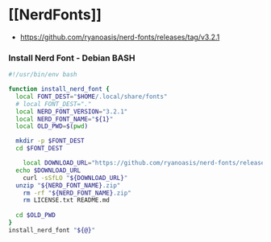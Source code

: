 # [[NerdFonts]]

- https://github.com/ryanoasis/nerd-fonts/releases/tag/v3.2.1

### Install Nerd Font - Debian BASH 

```bash
#!/usr/bin/env bash

function install_nerd_font {
  local FONT_DEST="$HOME/.local/share/fonts"
  # local FONT_DEST="."
  local NERD_FONT_VERSION="3.2.1"
  local NERD_FONT_NAME="${1}"
  local OLD_PWD=$(pwd)

  mkdir -p $FONT_DEST
  cd $FONT_DEST

    local DOWNLOAD_URL="https://github.com/ryanoasis/nerd-fonts/releases/download/v${NERD_FONT_VERSION}/${NERD_FONT_NAME}.zip"
  echo $DOWNLOAD_URL
    curl -sSfLO "${DOWNLOAD_URL}"
  unzip "${NERD_FONT_NAME}.zip"
    rm -rf "${NERD_FONT_NAME}.zip"
    rm LICENSE.txt README.md 
  
  cd $OLD_PWD
}
install_nerd_font "${@}"
```


